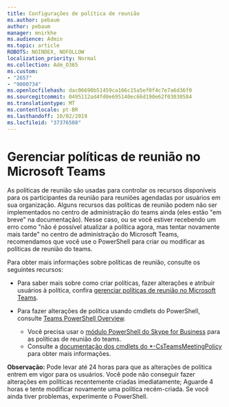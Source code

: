 ```yaml
---
title: Configurações de política de reunião
ms.author: pebaum
author: pebaum
manager: mnirkhe
ms.audience: Admin
ms.topic: article
ROBOTS: NOINDEX, NOFOLLOW
localization_priority: Normal
ms.collection: Adm_O365
ms.custom:
- "2657"
- "9000734"
ms.openlocfilehash: dac06690b51459ca166c15a5ef0f4c7e7a6d36f0
ms.sourcegitcommit: 0495112ad4fd0e695140ec66d190e62f03030584
ms.translationtype: MT
ms.contentlocale: pt-BR
ms.lasthandoff: 10/02/2019
ms.locfileid: "37376508"
---
```

# <a name="manage-meeting-policies-in-microsoft-teams"></a>Gerenciar políticas de reunião no Microsoft Teams

As políticas de reunião são usadas para controlar os recursos disponíveis para os participantes da reunião para reuniões agendadas por usuários em sua organização. Alguns recursos das políticas de reunião podem não ser implementados no centro de administração do teams ainda (eles estão "em breve" na documentação). Nesse caso, ou se você estiver recebendo um erro como "não é possível atualizar a política agora, mas tentar novamente mais tarde" no centro de administração do Microsoft Teams, recomendamos que você use o PowerShell para criar ou modificar as políticas de reunião do teams. 

Para obter mais informações sobre políticas de reunião, consulte os seguintes recursos:

- Para saber mais sobre como criar políticas, fazer alterações e atribuir usuários à política, confira [gerenciar políticas de reunião no Microsoft Teams](https://docs.microsoft.com/en-us/microsoftteams/meeting-policies-in-teams).

- Para fazer alterações de política usando cmdlets do PowerShell, consulte [Teams PowerShell Overview](https://docs.microsoft.com/microsoftteams/teams-powershell-overview). 
    - Você precisa usar o [módulo PowerShell do Skype for Business](https://www.microsoft.com/download/details.aspx?id=39366) para as políticas de reunião do teams. 
    - Consulte a [documentação dos cmdlets do *-CsTeamsMeetingPolicy](https://docs.microsoft.com/search/?search=CsTeamsMeetingPolicy&view=skype-ps) para obter mais informações.

**Observação:** Pode levar até 24 horas para que as alterações de política entrem em vigor para os usuários. Você pode não conseguir fazer alterações em políticas recentemente criadas imediatamente; Aguarde 4 horas e tente modificar novamente uma política recém-criada. Se você ainda tiver problemas, experimente o PowerShell.  